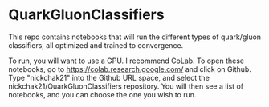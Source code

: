 # QuarkGluonClassifiers
This repo contains notebooks that will run the different types of quark/gluon classifiers, all optimized and trained to convergence.

To run, you will want to use a GPU. I recommend CoLab. To open these notebooks, go to https://colab.research.google.com/ and click on Github. Type "nickchak21" into the Github URL space, and select the nickchak21/QuarkGluonClassifiers repository. You will then see a list of notebooks, and you can choose the one you wish to run.
